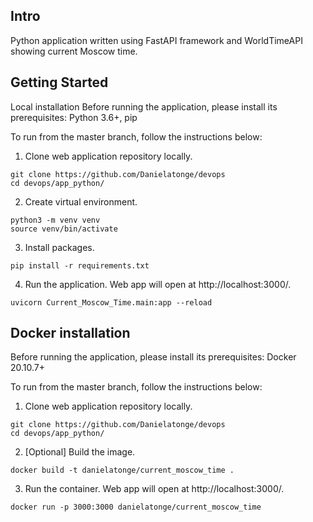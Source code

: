 ## Intro
Python application written using FastAPI framework and WorldTimeAPI showing current Moscow time.

## Getting Started
Local installation
Before running the application, please install its prerequisites:
Python 3.6+, pip
  
To run from the master branch, follow the instructions below:

1. Clone web application repository locally.
```
git clone https://github.com/Danielatonge/devops
cd devops/app_python/
```
2. Create virtual environment.
```
python3 -m venv venv 
source venv/bin/activate
```
3. Install packages.
```
pip install -r requirements.txt
```
4. Run the application. Web app will open at http://localhost:3000/.
```
uvicorn Current_Moscow_Time.main:app --reload
```
## Docker installation
Before running the application, please install its prerequisites:
Docker 20.10.7+

To run from the master branch, follow the instructions below:

1. Clone web application repository locally.
```
git clone https://github.com/Danielatonge/devops
cd devops/app_python/
```
2. [Optional] Build the image.
```
docker build -t danielatonge/current_moscow_time .
```
3. Run the container. Web app will open at http://localhost:3000/.
```
docker run -p 3000:3000 danielatonge/current_moscow_time
```